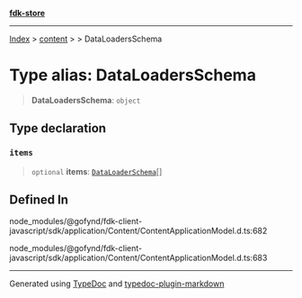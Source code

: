 [**fdk-store**](../../../README.md)
***

[Index](../../../API.md) > [content](../../README.md) > [<internal>](../README.md) > DataLoadersSchema

# Type alias: DataLoadersSchema

> **DataLoadersSchema**: `object`

## Type declaration

### `items`

> `optional` **items**: [`DataLoaderSchema`](type-alias.DataLoaderSchema.md)[]

## Defined In

node\_modules/@gofynd/fdk-client-javascript/sdk/application/Content/ContentApplicationModel.d.ts:682

node\_modules/@gofynd/fdk-client-javascript/sdk/application/Content/ContentApplicationModel.d.ts:683

***
Generated using [TypeDoc](https://typedoc.org/) and [typedoc-plugin-markdown](https://www.npmjs.com/package/typedoc-plugin-markdown)
